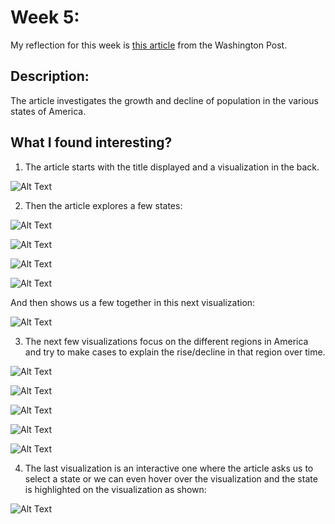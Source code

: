 # Week 5:

My reflection for this week is [this article](https://www.washingtonpost.com/nation/interactive/2021/census-population-changes/) from the Washington Post.

## Description:

The article investigates the growth and decline of population in the various states of America.

## What I found interesting?

1. The article starts with the title displayed and a visualization in the back.

![Alt Text](Week%205/x1.PNG)

2. Then the article explores a few states:  

![Alt Text](Week%205/x2.PNG)

![Alt Text](Week%205/x3.PNG)

![Alt Text](Week%205/x4.PNG)

![Alt Text](Week%205/x5.PNG)

And then shows us a few together in this next visualization: 

![Alt Text](Week%205/x6.PNG)

3. The next few visualizations focus on the different regions in America and try to make cases to explain the rise/decline in that region over time.

![Alt Text](Week%205/x7.PNG)

![Alt Text](Week%205/x8.PNG)

![Alt Text](Week%205/x9.PNG)

![Alt Text](Week%205/x10.PNG)

![Alt Text](Week%205/x11.PNG)

4. The last visualization is an interactive one where the article asks us to select a state or we can even hover over the visualization and the state is highlighted on the visualization as shown: 

![Alt Text](Week%205/x12.PNG)
